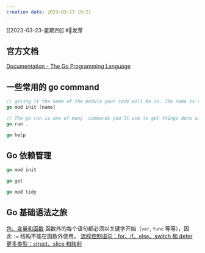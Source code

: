 ```yaml
---
creation date: 2023-03-23 19:21 
---
```

 [[2023-03-23-星期四]]  #🌱发芽

## 官方文档
[Documentation - The Go Programming Language](https://go.dev/doc/)

## 一些常用的 go command
```go
// giving it the name of the module your code will be in. The name is the module's module path.
go mod init [name]

// The go run is one of many  commands you'll use to get things done with Go.
go run .

go help
```
##  Go 依赖管理
```go
go mod init

go get

go mod tidy
```


## Go 基础语法之旅
[包、变量和函数](https://tour.go-zh.org/basics)
函数外的每个语句都必须以关键字开始（`var`, `func` 等等），因此 `:=` 结构不能在函数外使用。
[流程控制语句：for、if、else、switch 和 defer](https://tour.go-zh.org/flowcontrol)
[更多类型：struct、slice 和映射](https://tour.go-zh.org/moretypes)

